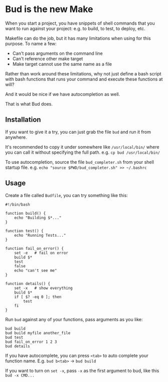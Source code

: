 # Bud is the new Make

When you start a project, you have snippets of shell commands that you want to run against your project: e.g. to build, to test, to deploy, etc.

Makefile can do the job, but it has many limitations when using for this purpose. To name a few:

* Can't pass arguments on the command line
* Can't reference other make target
* Make target cannot use the same name as a file

Rather than work around these limitations, why not just define a bash script with bash functions that runs your command and execute these functions at will?

And it would be nice if we have autocompletion as well.

That is what Bud does.

## Installation

If you want to give it a try, you can just grab the file `bud` and run it from anywhere.

It's recommended to copy it under somewhere like `/usr/local/bin/` where you can call it without specifying the full path. e.g. `cp bud /usr/local/bin/`

To use autocompletion, source the file `bud_completer.sh` from your shell startup file. e.g. `echo "source $PWD/bud_completer.sh" >> ~/.bashrc`

## Usage

Create a file called `Budfile`, you can try something like this:

```
#!/bin/bash

function build() {
    echo "Building $*..."
}

function test() {
    echo "Running Tests..."
}

function fail_on_error() {
    set -e   # fail on error
    build $*
    test
    false
    echo "can't see me"
}

function details() {
    set -x   # show everything
    build $*
    if [ $? -eq 0 ]; then
        test
    fi
}
```

Run `bud` against any of your functions, pass arguments as you like:

```
bud build
bud build myfile another_file
bud test
bud fail_on_error 1 2 3
bud details
```

If you have autocomplete, you can press `<tab>` to auto complete your function name. E.g. `bud b<tab>` -> `bud build`

If you want to turn on `set -x`, pass `-x` as the first argument to bud, like this `bud -x CMD...`
